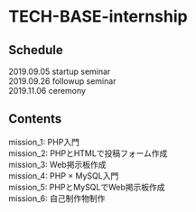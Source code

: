 # TECH-BASE-internship

## Schedule
2019.09.05 startup seminar <br>
2019.09.26 followup seminar <br>
2019.11.06 ceremony <br>

## Contents
mission_1: PHP入門 <br>
mission_2: PHPとHTMLで投稿フォーム作成 <br>
mission_3: Web掲示板作成 <br>
mission_4: PHP × MySQL入門 <br>
mission_5: PHPとMySQLでWeb掲示板作成 <br>
mission_6: 自己制作物制作
